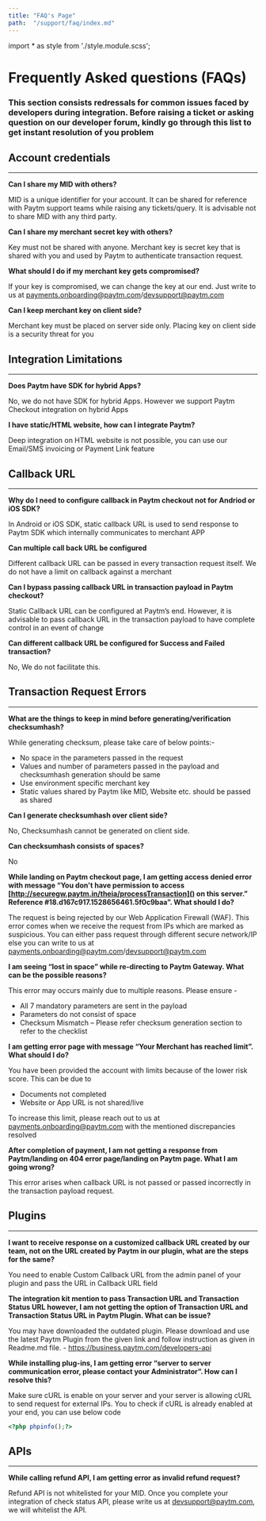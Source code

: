 ```yaml
---
title: "FAQ's Page"
path:  "/support/faq/index.md"
---
```



import * as style from './style.module.scss';


# Frequently Asked questions (FAQs)

### This section consists redressals for common issues faced by developers during integration. Before raising a ticket or asking question on our developer forum, kindly go through this list to get instant resolution of you problem 


<div className={`${style.space10}`}></div>


## Account credentials
---
**Can I share my MID with others?** 
 
MID is a unique identifier for your account. It can be shared for reference with Paytm support teams while raising any tickets/query. It is advisable not to share MID with any third party.

**Can I share my merchant secret key with others?**
 
Key must not be shared with anyone. Merchant key is secret key that is shared with you and used by Paytm to authenticate transaction request.
 
**What should I do if my merchant key gets compromised?**
 
If your key is compromised, we can change the key at our end. Just write to us at payments.onboarding@paytm.com/devsupport@paytm.com
 
**Can I keep merchant key on client side?**
 
Merchant key must be placed on server side only. Placing key on client side is a security threat for you
 
<div className={`${style.space10}`}></div>


## Integration Limitations
---

**Does Paytm have SDK for hybrid Apps?**

No, we do not have SDK for hybrid Apps. However we support Paytm Checkout integration on hybrid Apps
 
**I have static/HTML website, how can I integrate Paytm?**

Deep integration on HTML website is not possible, you can use our Email/SMS invoicing or Payment Link feature

<div className={`${style.space10}`}></div>


## Callback URL
---

**Why do I need to configure callback in Paytm checkout not for Andriod or iOS SDK?**
 
In Android or iOS SDK, static callback URL is used to send response to Paytm SDK which internally communicates to merchant APP
 
**Can multiple call back URL be configured**
 
Different callback URL can be passed in every transaction request itself. We do not have a limit on callback against a merchant
 
**Can I bypass passing callback URL in transaction payload in Paytm checkout?**
 
Static Callback URL can be configured at Paytm’s end. However, it is advisable to pass callback URL in the transaction payload to have complete control in an event of change
 
**Can different callback URL be configured for Success and Failed transaction?**

No, We do not facilitate this.
 
<div className={`${style.space10}`}></div>



## Transaction Request Errors
---

**What are the things to keep in mind before generating/verification checksumhash?**

While generating checksum, please take care of below points:-
 
* No space in the parameters passed in the request
* Values and number of parameters passed in the payload and checksumhash generation should be same
* Use environment specific merchant key 
* Static values shared by Paytm like MID, Website etc. should be passed as shared
 
**Can I generate checksumhash over client side?**

No, Checksumhash cannot be generated on client side.
 
**Can checksumhash consists of spaces?**

No

**While landing on Paytm checkout page, I am getting access denied error with message “You don't have permission to access [http://securegw.paytm.in/theia/processTransaction]() on this server.” Reference #18.d167c917.1528656461.5f0c9baa”. What should I do?**

The request is being rejected by our Web Application Firewall (WAF). This error comes when we receive the request from IPs which are marked as suspicious. You can either pass request through different secure network/IP else you can write to us at payments.onboarding@paytm.com/devsupport@paytm.com
 
**I am seeing “lost in space” while re-directing to Paytm Gateway. What can be the possible reasons?**

This error may occurs mainly due to multiple reasons. Please ensure - 
* All 7 mandatory parameters are sent in the payload
* Parameters do not consist of space
* Checksum Mismatch – Please refer checksum generation section to refer to the checklist
 
**I am getting error page with message “Your Merchant has reached limit”. What should I do?**

You have been provided the account with limits because of the lower risk score. This can be due to 
* Documents not completed
* Website or App URL is not shared/live
 
To increase this limit, please reach out to us at payments.onboarding@paytm.com with the mentioned discrepancies resolved

**After completion of payment, I am not getting a response from Paytm/landing on 404 error page/landing on Paytm page. What I am going wrong?**

This error arises when callback URL is not passed or passed incorrectly in the transaction payload request.
 
<div className={`${style.space10}`}></div>



## Plugins
---

 **I want to receive response on a customized callback URL created by our team, not on the URL created by Paytm in our plugin, what are the steps for the same?**
 
You need to enable Custom Callback URL from the admin panel of your plugin and pass the URL in Callback URL field
 
**The integration kit mention to pass Transaction URL and Transaction Status URL however, I am not getting the option of Transaction URL and Transaction Status URL in Paytm Plugin. What can be issue?**
 
You may have downloaded the outdated plugin. Please download and use the latest Paytm Plugin from the given link and follow instruction as given in Readme.md file. - https://business.paytm.com/developers-api
 
 **While installing plug-ins, I am getting error “server to server communication error, please contact your Administrator”.  How can I resolve this?**
 
Make sure cURL is enable on your server and your server is allowing cURL to send request for external IPs. You to check if cURL is already enabled at your end, you can use below code

```php
<?php phpinfo();?>
```

<div className={`${style.space10}`}></div>



## APIs
---
**While calling refund API, I am getting error as invalid refund request?**
 
Refund API is not whitelisted for your MID. Once you complete your integration of check status API, please write us at devsupport@paytm.com, we will whitelist the API.